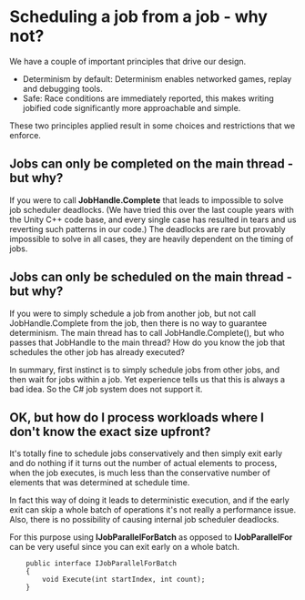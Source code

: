 # Scheduling a job from a job - why not?

We have a couple of important principles that drive our design.

* Determinism by default: Determinism enables networked games, replay and debugging tools.
* Safe: Race conditions are immediately reported, this makes writing jobified code significantly more approachable and simple.

These two principles applied result in some choices and restrictions that we enforce.

## Jobs can only be completed on the main thread - but why?

If you were to call __JobHandle.Complete__ that leads to impossible to solve job scheduler deadlocks.
(We have tried this over the last couple years with the Unity C++ code base, and every single case has resulted in tears and us reverting such patterns in our code.) The deadlocks are rare but provably impossible to solve in all cases, they are heavily dependent on the timing of jobs.

## Jobs can only be scheduled on the main thread - but why?

If you were to simply schedule a job from another job, but not call JobHandle.Complete from the job, then there is no way to guarantee determinism. The main thread has to call JobHandle.Complete(), but who passes that JobHandle to the main thread? How do you know the job that schedules the other job has already executed?

In summary, first instinct is to simply schedule jobs from other jobs, and then wait for jobs within a job.
Yet experience tells us that this is always a bad idea. So the C# job system does not support it.

## OK, but how do I process workloads where I don't know the exact size upfront?

It's totally fine to schedule jobs conservatively and then simply exit early and do nothing if it turns out the number of actual elements to process, when the job executes, is much less than the conservative number of elements that was determined at schedule time. 

In fact this way of doing it leads to deterministic execution, and if the early exit can skip a whole batch of operations it's not really a performance issue.
Also, there is no possibility of causing internal job scheduler deadlocks.

For this purpose using __IJobParallelForBatch__ as opposed to __IJobParallelFor__ can be very useful since you can exit early on a whole batch.
```
    public interface IJobParallelForBatch
    {
        void Execute(int startIndex, int count);
    }
```
<!-- TODO: CODE EXAMPLE for sorting? -->
